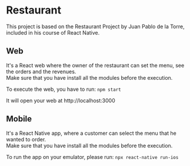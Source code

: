 # Restaurant

This project is based on the Restaurant Project by Juan Pablo de la Torre, included in his course of React Native.

## Web
It's a React web where the owner of the restaurant can set the menu, see the orders and the revenues. <br>
Make sure that you have install all the modules before the execution.

To execute the web, you have to run:
`npm start`

It will open your web at http://localhost:3000

## Mobile
It's a React Native app, where a customer can select the menu that he wanted to order.<br>
Make sure that you have install all the modules before the execution.


To run the app on your emulator, please run: 
`npx react-native run-ios`
